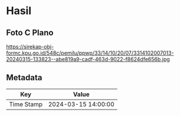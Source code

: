# Hasil

## Foto C Plano

https://sirekap-obj-formc.kpu.go.id/548c/pemilu/ppwp/33/14/10/20/07/3314102007013-20240315-133823--abe819a9-cadf-463d-9022-f8624dfe656b.jpg


## Metadata

| Key        | Value               |
| ---------- | ------------------- |
| Time Stamp | 2024-03-15 14:00:00 |



